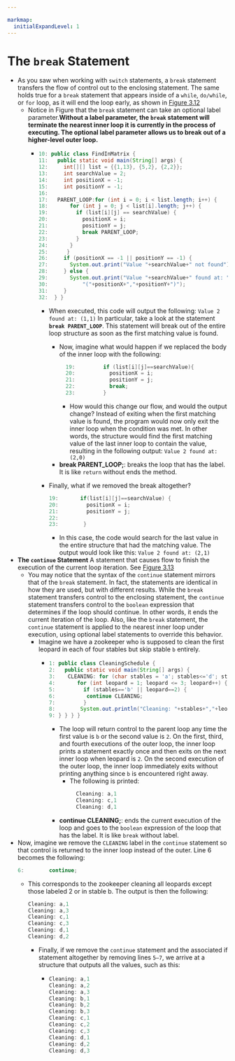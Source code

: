 ```yaml
---

markmap:
  initialExpandLevel: 1
---
```


# **The `break` Statement**
- As you saw when working with `switch` statements, a `break`
statement transfers the flow of control out to the enclosing
statement. The same holds true for a `break` statement that 
appears inside of a `while`, `do/while`, or `for` loop, as it will 
end the loop early, as shown in [Figure 3.12](https://1drv.ms/i/c/c83cfca51d5c2032/ES2cgNu4yTBOmDIlGLNwOkIBHZSoGHHf6PwrqlpFPiMyhw?e=v4DHcn)
  - Notice in Figure that the `break` statement can take an
optional label parameter.**Without a label parameter, 
the `break` statement will terminate the nearest inner 
loop it is currently in the process of executing. The 
optional label parameter allows us to break out of 
a higher-level outer loop.**
    - ```java
      10: public class FindInMatrix {
      11:   public static void main(String[] args) {
      12:     int[][] list = {{1,13}, {5,2}, {2,2}};
      13:     int searchValue = 2;
      14:     int positionX = -1;
      15:     int positionY = -1;
      16:
      17:   PARENT_LOOP:for (int i = 0; i < list.length; i++) {
      18:       for (int j = 0; j < list[i].length; j++) {
      19:         if (list[i][j] == searchValue) {
      20:           positionX = i;
      21:           positionY = j;
      22:           break PARENT_LOOP;
      23:         }
      24:       }
      25:      }
      26:     if (positionX == -1 || positionY == -1) {
      27:       System.out.print("Value "+searchValue+" not found");
      28:     } else {
      29:       System.out.print("Value "+searchValue+" found at: " +
      30:           "("+positionX+","+positionY+")");
      31:     }
      32:  } }
      ```
      - When executed, this code will output the following:
      `Value 2 found at: (1,1)`
      In particular, take a look at the statement **`break PARENT_LOOP`**.
      This statement will break out of the entire loop structure as soon 
      as the first matching value is found.
        - Now, imagine what would happen if we replaced the
        body of the inner loop with the following:
          ```java
            19:         if (list[i][j]==searchValue){
            20:           positionX = i;
            21:           positionY = j;
            22:           break;
            23:         }
          ```
          - How would this change our flow, and would the output
          change? Instead of exiting when the first matching value is
          found, the program would now only exit the inner loop
          when the condition was met. In other words, the structure
          would find the first matching value of the last inner loop to
          contain the value, resulting in the following output:
          `Value 2 found at: (2,0)`
        - **break PARENT_LOOP;**: breaks the loop that has the label.
It is like `return` without ends the method.

          

      - Finally, what if we removed the break altogether?
        ```java
        19:       if(list[i][j]==searchValue) {
        20:         positionX = i;
        21:         positionY = j;
        22:
        23:        }
        ```
          - In this case, the code would search for the last value in the
entire structure that had the matching value. The output
would look like this:
`Value 2 found at: (2,1)`
- **The `continue` Statement**
A statement that causes flow to finish the execution 
of the current loop iteration. See [Figure 3.13](https://1drv.ms/i/c/c83cfca51d5c2032/EWkNCVJxDk1GuHptYY7yyBUBVKKn5FClvLn2ch9iZKMWIA?e=YwaRn4)
  - You may notice that the syntax of the `continue` statement mirrors 
  that of the `break` statement. In fact, the statements are identical 
  in how they are used, but with different results. While the `break` 
  statement transfers control to the enclosing statement, the `continue` 
  statement transfers control to the `boolean` expression that 
  determines if the loop should continue. In other words, it ends the 
  current iteration of the loop. Also, like the `break` statement, the
  `continue` statement is applied to the nearest inner loop under 
  execution, using optional label statements to override this behavior.
    - Imagine we have a zookeeper who is supposed to clean the first 
    leopard in each of four stables but skip stable `b` entirely.
      - ```java
        1: public class CleaningSchedule {
        2:   public static void main(String[] args) {
        3:    CLEANING: for (char stables = 'a'; stables<='d'; stables++) {
        4:       for (int leopard = 1; leopard <= 3; leopard++) {
        5:         if (stables=='b' || leopard==2) {
        6:          continue CLEANING;
        7:         }
        8:        System.out.println("Cleaning: "+stables+","+leopard);
        9: } } } }
        ```
        - The loop will return control to the parent loop any time the first value 
        is `b` or the second value is `2`. On the first, third, and fourth executions 
        of the outer loop, the inner loop prints a statement exactly once and then 
        exits on the next inner loop when leopard is `2`. On the second execution 
        of the outer loop, the inner loop immediately exits without printing anything 
        since `b` is encountered right away. 
          -  The following is printed:
              ```java
                Cleaning: a,1
                Cleaning: c,1
                Cleaning: d,1
              ```
        -  **continue CLEANING;**: ends the current execution of the loop and goes to the 
        `boolean` expression of the loop that has the label. It is like `break` without label.
- Now, imagine we remove the `CLEANING` label in the 
`continue` statement so that control is returned to the 
inner loop instead of the outer. Line 6 becomes the 
following:
  ```java
  6:        continue;
  ```
  - This corresponds to the zookeeper cleaning all leopards
except those labeled 2 or in stable b. The output is then the
following:
    ```java
    Cleaning: a,1
    Cleaning: a,3
    Cleaning: c,1
    Cleaning: c,3
    Cleaning: d,1
    Cleaning: d,2
    ```
    - Finally, if we remove the `continue` statement and the
associated if statement altogether by removing lines `5–7`,
we arrive at a structure that outputs all the values, such as
this:
      - ```java
        Cleaning: a,1
        Cleaning: a,2
        Cleaning: a,3
        Cleaning: b,1
        Cleaning: b,2
        Cleaning: b,3
        Cleaning: c,1
        Cleaning: c,2
        Cleaning: c,3
        Cleaning: d,1
        Cleaning: d,2
        Cleaning: d,3
        ```
